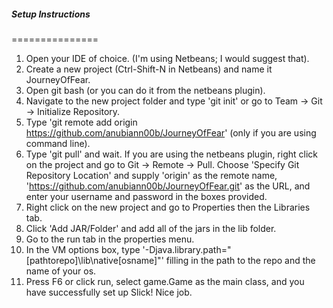 ##### Setup Instructions
===============

1. Open your IDE of choice. (I'm using Netbeans; I would suggest that).
2. Create a new project (Ctrl-Shift-N in Netbeans) and name it JourneyOfFear.
3. Open git bash (or you can do it from the netbeans plugin).
4. Navigate to the new project folder and type 'git init' or go to Team -> Git -> Initialize Repository.
5. Type 'git remote add origin https://github.com/anubiann00b/JourneyOfFear' (only if you are using command line).
6. Type 'git pull' and wait. If you are using the netbeans plugin, right click on the project and go to Git -> Remote -> Pull. Choose 'Specify Git Repository Location' and supply 'origin' as the remote name, 'https://github.com/anubiann00b/JourneyOfFear.git' as the URL, and enter your username and password in the boxes provided.
7. Right click on the new project and go to Properties then the Libraries tab.
8. Click 'Add JAR/Folder' and add all of the jars in the lib folder.
9. Go to the run tab in the properties menu.
10. In the VM options box, type '-Djava.library.path="[pathtorepo]\lib\native\[osname]"' filling in the path to the repo and the name of your os.
11. Press F6 or click run, select game.Game as the main class, and you have successfully set up Slick! Nice job.
